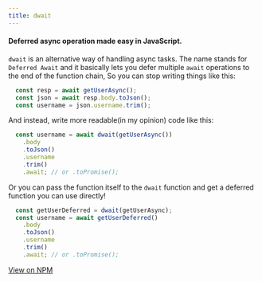 ```yaml
---
title: dwait
---
```


#### Deferred async operation made easy in JavaScript.

`dwait` is an alternative way of handling async tasks. The name stands for `Deferred Await` and it basically lets you defer multiple `await` operations to the end of the function chain, So you can stop writing things like this:

```js
  const resp = await getUserAsync();
  const json = await resp.body.toJson();
  const username = json.username.trim();
```

And instead, write more readable(in my opinion) code like this:

```js
  const username = await dwait(getUserAsync())
    .body
    .toJson()
    .username
    .trim()
    .await; // or .toPromise();
```

Or you can pass the function itself to the `dwait` function and get a deferred function you can use directly!

```js
  const getUserDeferred = dwait(getUserAsync);
  const username = await getUserDeferred()
    .body
    .toJson()
    .username
    .trim()
    .await; // or .toPromise();
```

<a class="button" href="https://www.npmjs.com/package/tryumph">View on NPM</a>
